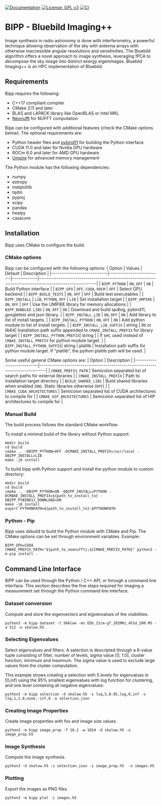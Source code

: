[![Documentation](https://readthedocs.org/projects/bipp/badge/?version=latest)](https://bipp.readthedocs.io/en/latest/?badge=latest)
[![License: GPL v3](https://img.shields.io/badge/License-GPLv3-blue.svg)](LICENSE)
[![CI](https://github.com/epfl-radio-astro/bipp/actions/workflows/ci.yml/badge.svg)](https://github.com/epfl-radio-astro/bipp/actions/workflows/ci.yml)


# BIPP - Bluebild Imaging++
Image synthesis in radio astronomy is done with interferometry, a powerful technique allowing observation of the sky with antenna arrays with otherwise inaccessible angular resolutions and sensitivities. The Bluebild algorithm offers a novel approach to image synthesis, leveraging fPCA to decompose the sky image into distinct energy eigenimages. Bluebild Imaging++ is an HPC implementation of Bluebild.


## Requirements
Bipp requires the following:
- C++17 compliant compiler
- CMake 3.11 and later
- BLAS and LAPACK library like OpenBLAS or Intel MKL
- [Neonufft](https://github.com/epfl-radio-astro/neonufft) for NUFFT computation

Bipp can be configured with additional features (check the CMake options below). The optional requirements are:
- Python header files and [pybind11](https://github.com/pybind/pybind11) for building the Python interface
- CUDA 11.0 and later for Nvidia GPU hardware
- ROCm 6.0 and later for AMD GPU hardware
- [Umpire](https://github.com/LLNL/Umpire) for advanced memory management

The Python module has the following dependencies:
- numpy
- astropy
- matplotlib
- tqdm
- pyproj
- scipy
- pandas
- healpy
- casacore


## Installation
Bipp uses CMake to configure the build.

### CMake options
Bipp can be configured with the following options:
| Option                      |  Values                   | Default     | Description                                                                                               |
|-----------------------------|---------------------------|-------------|-----------------------------------------------------------------------------------------------------------|
| `BIPP_PYTHON`               |  `ON`, `OFF`              | `ON`        | Build Python interface                                                                                    |
| `BIPP_GPU`                  |  `OFF`, `CUDA`, `ROCM`    | `OFF`       | Select GPU backend                                                                                        |
| `BIPP_BUILD_TESTS`          |  `ON`, `OFF`              | `OFF`       | Build test executables                                                                                    |
| `BIPP_INSTALL`              |  `LIB`, `PYTHON`, `OFF`   | `LIB`       | Set installation target                                                                                   |
| `BIPP_UMPIRE`               |  `ON`, `OFF`              | `OFF`       | Use the UMPIRE library for memory allocations                                                             |
| `BIPP_BUNDLED_LIBS`         |  `ON`, `OFF`              | `ON`        | Download and build spdlog, pybind11, googletest and json library.                                         |
| `BIPP_INSTALL_LIB`          |  `ON`, `OFF`              | `ON`        | Add library to list of install targets.                                                                   |
| `BIPP_INSTALL_PYTHON`       |  `ON`, `OFF`              | `ON`        | Add python module to list of install targets.                                                             |
| `BIPP_INSTALL_LIB_SUFFIX`   |  string                   | lib or lib64| Installation path suffix appended to `CMAKE_INSTALL_PREFIX` for library target                            |
| `BIPP_INSTALL_PYTHON_PREFIX`|  string                   |             |  If set, used instead of `CMAKE_INSTALL_PREFIX` for python module target.                                 |
| `BIPP_INSTALL_PYTHON_SUFFIX`|  string                   |  platlib    | Installation path suffix for python module target.  If "platlib", the python platlib path will be used.   |


Some useful general CMake options are:
| Option                     |  Description                                                                    |
|----------------------------|---------------------------------------------------------------------------------|
| `CMAKE_PREFIX_PATH`        |  Semicolon separated list of search paths for external libraries                |
| `CMAKE_INSTALL_PREFIX`     |  Path to installation target directory                                          |
| `BUILD_SHARED_LIBS`        |  Build shared libraries when enabled (`ON`). Static libraries otherwise (`OFF`) |
| `CMAKE_CUDA_ARCHITECTURES` |  Semicolon separated list of CUDA architectures to compile for                  |
| `CMAKE_HIP_ARCHITECTURES`  |  Semicolon separated list of HIP architectures to compile for                   |

### Manual Build
The build process follows the standard CMake workflow.

To install a minimal build of the library without Python support:
```console
mkdir build
cd build
cmake .. -DBIPP_PYTHON=OFF -DCMAKE_INSTALL_PREFIX=/usr/local -DBIPP_INSTALL=LIB
make -j8 install
```


To build bipp with Python support and install the python module to custom directory:
```console
mkdir build
cd build
cmake .. -DBIPP_PYTHON=ON -DBIPP_INSTALL=PYTHON -DCMAKE_INSTALL_PREFIX=${path_to_install_to} -DBIPP_PYBIND11_DOWNLOAD=ON
make -j8 install
export PYTHONPATH=${path_to_install_to}:$PYTHONPATH
```

### Python - Pip
Bipp uses skbuild to build the Python module with CMake and Pip. The CMake options can be set through environment variables. Example:

```console
BIPP_GPU=CUDA CMAKE_PREFIX_PATH="${path_to_neonufft};${CMAKE_PREFIX_PATH}" python3 -m pip install .
```

## Command Line Interface
BIPP can be used through the Python / C++ API, or through a command line interface.
This section describes the five steps required for imaging a measurement set through the Python command line interface.

### Dataset conversion
Compute and store the eigenvectors and eigvenvalues of the visibilities.
```console
python3 -m bipp dataset -t SKAlow -ms EOS_21cm-gf_202MHz_4h1d_200.MS -a 512 -o skalow.h5
```

### Selecting Eigenvalues
Select eigenvalues and filters.
A selection is descripted through a 6-value tuple consisting of filter, number of levels, sigma value [0, 1.0], cluster function, minimum and maximum.
The sigma value is used to exclude large values from the cluster computation.

This example shows creating a selection with 5 levels for eigenvalues in [0,inf) using the 95% smallest eigenvalues with log function for clustering, and one level containing all negative eigenvalues:
```console
python3 -m bipp selection -d skalow.h5 -s lsq,5,0.95,log,0,inf -s lsq,1,1.0,none,-inf,0 -o selection.json
```

### Creating Image Properties
Create image properties with fov and image size values.
```console
python3 -m bipp image_prop -f 10.2 -w 1024 -d skalow.h5 -o image_prop.h5
```

### Image Synthesis
Compute the image synthesis.
```console
python3 -d skalow.h5 -s selection.json -i image_prop.h5  -o images.h5
```

### Plotting
Export the images as PNG files.
```console
python3 -m bipp plot -i images.h5
```

